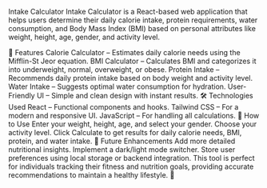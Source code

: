 Intake Calculator
Intake Calculator is a React-based web application that helps users determine their daily calorie intake, protein requirements, water consumption, and Body Mass Index (BMI) based on personal attributes like weight, height, age, gender, and activity level.

🔹 Features
Calorie Calculator – Estimates daily calorie needs using the Mifflin-St Jeor equation.
BMI Calculator – Calculates BMI and categorizes it into underweight, normal, overweight, or obese.
Protein Intake – Recommends daily protein intake based on body weight and activity level.
Water Intake – Suggests optimal water consumption for hydration.
User-Friendly UI – Simple and clean design with instant results.
🛠️ Technologies Used
React – Functional components and hooks.
Tailwind CSS – For a modern and responsive UI.
JavaScript – For handling all calculations.
📌 How to Use
Enter your weight, height, age, and select your gender.
Choose your activity level.
Click Calculate to get results for daily calorie needs, BMI, protein, and water intake.
🚀 Future Enhancements
Add more detailed nutritional insights.
Implement a dark/light mode switcher.
Store user preferences using local storage or backend integration.
This tool is perfect for individuals tracking their fitness and nutrition goals, providing accurate recommendations to maintain a healthy lifestyle. 🎯
